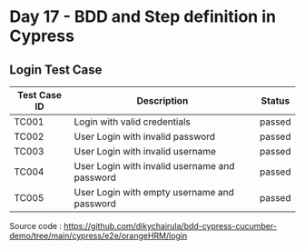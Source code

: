 # Day 17  - BDD and Step definition in Cypress

## Login Test Case
| Test Case ID |     Description     |   Status   |
| -------| ----------------- | ------------- |
|  TC001  | Login with valid credentials | passed  |
|  TC002  | User Login with invalid password    | passed |
|  TC003   | User Login with invalid username       | passed|
|  TC004   | User Login with invalid username and password  | passed  |
|  TC005   | User Login with empty username and password  | passed  |

Source code : https://github.com/dikychairula/bdd-cypress-cucumber-demo/tree/main/cypress/e2e/orangeHRM/login
